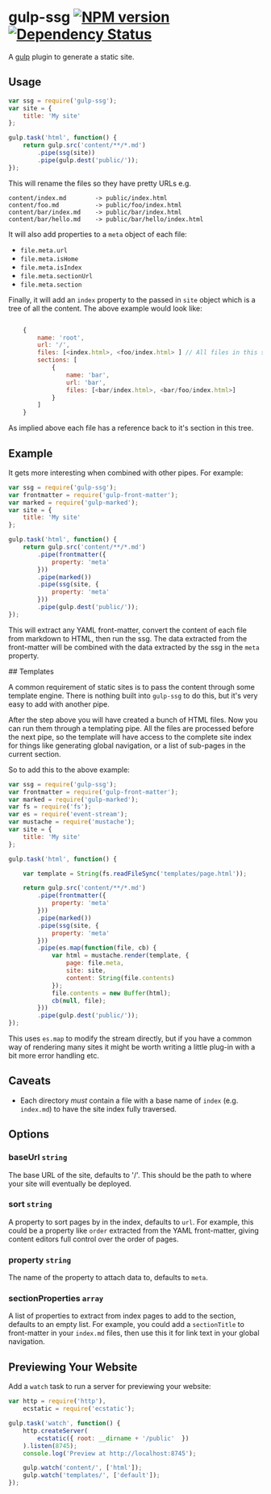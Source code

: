 gulp-ssg [![NPM version][npm-image]][npm-url] [![Dependency Status][depstat-image]][depstat-url]
===

A [gulp][] plugin to generate a static site.

## Usage

```javascript
var ssg = require('gulp-ssg');
var site = {
    title: 'My site'
};

gulp.task('html', function() {
    return gulp.src('content/**/*.md')
        .pipe(ssg(site))
        .pipe(gulp.dest('public/'));
});
```

This will rename the files so they have pretty URLs e.g.

    content/index.md        -> public/index.html
    content/foo.md          -> public/foo/index.html
    content/bar/index.md    -> public/bar/index.html
    content/bar/hello.md    -> public/bar/hello/index.html

It will also add properties to a `meta` object of each file:

* `file.meta.url`
* `file.meta.isHome`
* `file.meta.isIndex`
* `file.meta.sectionUrl`
* `file.meta.section`

Finally, it will add an `index` property to the passed in `site` object which is a tree of all the content.
The above example would look like:

```javascript

    {
        name: 'root',
        url: '/',
        files: [<index.html>, <foo/index.html> ] // All files in this section
        sections: [
            {
                name: 'bar',
                url: 'bar',
                files: [<bar/index.html>, <bar/foo/index.html>]
            }
        ]
    }
```

As implied above each file has a reference back to it's section in this tree.

## Example

It gets more interesting when combined with other pipes. For example:

```javascript
var ssg = require('gulp-ssg');
var frontmatter = require('gulp-front-matter');
var marked = require('gulp-marked');
var site = {
    title: 'My site'
};

gulp.task('html', function() {
    return gulp.src('content/**/*.md')
        .pipe(frontmatter({
            property: 'meta'
        }))
        .pipe(marked())
        .pipe(ssg(site, {
            property: 'meta'
        }))
        .pipe(gulp.dest('public/'));
});
```

This will extract any YAML front-matter, convert the content of each file from markdown to HTML, then run the ssg. The data extracted from the front-matter will be combined with the data extracted by the ssg in the `meta` property.

## Templates

A common requirement of static sites is to pass the content through some template engine. There is nothing built into `gulp-ssg` to do this, but it's very easy to add with another pipe.

After the step above you will have created a bunch of HTML files. Now you can run them through a templating pipe. All the files are processed before the next pipe, so the template will have access to the complete site index for things like generating global navigation, or a list of sub-pages in the current section.

So to add this to the above example:

```javascript
var ssg = require('gulp-ssg');
var frontmatter = require('gulp-front-matter');
var marked = require('gulp-marked');
var fs = require('fs');
var es = require('event-stream');
var mustache = require('mustache');
var site = {
    title: 'My site'
};

gulp.task('html', function() {

    var template = String(fs.readFileSync('templates/page.html'));

    return gulp.src('content/**/*.md')
        .pipe(frontmatter({
            property: 'meta'
        }))
        .pipe(marked())
        .pipe(ssg(site, {
            property: 'meta'
        }))
        .pipe(es.map(function(file, cb) {
            var html = mustache.render(template, {
                page: file.meta,
                site: site,
                content: String(file.contents)
            });
            file.contents = new Buffer(html);
            cb(null, file);
        }))
        .pipe(gulp.dest('public/'));
});
```

This uses `es.map` to modify the stream directly, but if you have a common way of rendering many sites it might be worth writing a little plug-in with a bit more error handling etc.

## Caveats

* Each directory *must* contain a file with a base name of `index` (e.g. `index.md`) to have the site index fully traversed.

## Options

### baseUrl `string`

The base URL of the site, defaults to '/'. This should be the path to where your site will eventually be deployed.

### sort `string`

A property to sort pages by in the index, defaults to `url`. For example, this could be a property like `order` extracted from the YAML front-matter, giving content editors full control over the order of pages.

### property `string`

The name of the property to attach data to, defaults to `meta`.

### sectionProperties `array`

A list of properties to extract from index pages to add to the section, defaults to an empty list. For example, you could add a `sectionTitle` to front-matter in your `index.md` files, then use this it for link text in your global navigation.

## Previewing Your Website

Add a `watch` task to run a server for previewing your website:

```javascript
var http = require('http'),
	ecstatic = require('ecstatic');

gulp.task('watch', function() {
	http.createServer(
        ecstatic({ root: __dirname + '/public'  })
    ).listen(8745);
    console.log('Preview at http://localhost:8745');

    gulp.watch('content/', ['html']);
    gulp.watch('templates/', ['default']);
});
```



[gulp]:http://gulpjs.com

[npm-url]: https://npmjs.org/package/gulp-ssg
[npm-image]: http://img.shields.io/npm/v/gulp-ssg.svg?style=flat

[depstat-url]: https://david-dm.org/paulwib/gulp-ssg
[depstat-image]: https://david-dm.org/paulwib/gulp-ssg.svg?style=flat